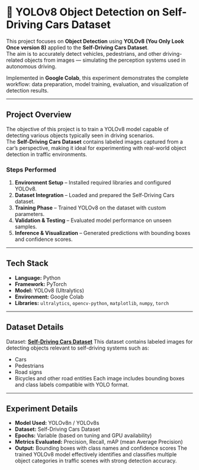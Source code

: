 # 🚗 YOLOv8 Object Detection on Self-Driving Cars Dataset

This project focuses on **Object Detection** using **YOLOv8 (You Only Look Once version 8)** applied to the **Self-Driving Cars Dataset**.  
The aim is to accurately detect vehicles, pedestrians, and other driving-related objects from images — simulating the perception systems used in autonomous driving.

Implemented in **Google Colab**, this experiment demonstrates the complete workflow: data preparation, model training, evaluation, and visualization of detection results.

---

## Project Overview

The objective of this project is to train a YOLOv8 model capable of detecting various objects typically seen in driving scenarios.  
The **Self-Driving Cars Dataset** contains labeled images captured from a car’s perspective, making it ideal for experimenting with real-world object detection in traffic environments.

### Steps Performed
1. **Environment Setup** – Installed required libraries and configured YOLOv8.  
2. **Dataset Integration** – Loaded and prepared the Self-Driving Cars dataset.  
3. **Training Phase** – Trained YOLOv8 on the dataset with custom parameters.  
4. **Validation & Testing** – Evaluated model performance on unseen samples.  
5. **Inference & Visualization** – Generated predictions with bounding boxes and confidence scores.

---

## Tech Stack

- **Language:** Python  
- **Framework:** PyTorch  
- **Model:** YOLOv8 (Ultralytics)  
- **Environment:** Google Colab  
- **Libraries:** `ultralytics`, `opencv-python`, `matplotlib`, `numpy`, `torch`

---

## Dataset Details

Dataset: **[Self-Driving Cars Dataset](https://www.kaggle.com/datasets/alincijov/self-driving-cars)**
This dataset contains labeled images for detecting objects relevant to self-driving systems such as:
- Cars
- Pedestrians
- Road signs
- Bicycles and other road entities
Each image includes bounding boxes and class labels compatible with YOLO format.

---

## Experiment Details

- **Model Used:** YOLOv8n / YOLOv8s
- **Dataset:** Self-Driving Cars Dataset
- **Epochs:** Variable (based on tuning and GPU availability)
- **Metrics Evaluated:** Precision, Recall, mAP (mean Average Precision)
- **Output:** Bounding boxes with class names and confidence scores
The trained YOLOv8 model effectively identifies and classifies multiple object categories in traffic scenes with strong detection accuracy.
